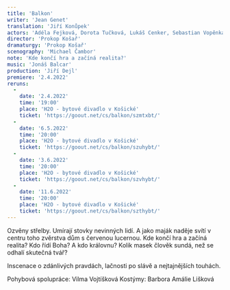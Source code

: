 ```yaml
---
title: 'Balkon'
writer: 'Jean Genet'
translation: 'Jiří Konůpek'
actors: 'Adéla Fejková, Dorota Tučková, Lukáš Cenker, Sebastian Vopěnka, Vilma Vojtíšková, Theresia Anna Hakenová, Daniel Spiess, Matěj Podlešák a Michael Rádl'
director: 'Prokop Košař'
dramaturgy: 'Prokop Košař'
scenography: 'Michael Čambor'
note: 'Kde končí hra a začíná realita?'
music: 'Jonáš Balcar'
production: 'Jiří Dejl'
premiere: '2.4.2022'
reruns:
  -
    date: '2.4.2022'
    time: '19:00'
    place: 'H2O - bytové divadlo v Košické'
    ticket: 'https://goout.net/cs/balkon/szmtxbt/'
  - 
    date: '6.5.2022'
    time: '20:00'
    place: 'H2O - bytové divadlo v Košické'
    ticket: 'https://goout.net/cs/balkon/szuhybt/'
  -  
    date: '3.6.2022'
    time: '20:00'
    place: 'H2O - bytové divadlo v Košické'
    ticket: 'https://goout.net/cs/balkon/szvhybt/'
  -  
    date: '11.6.2022'
    time: '20:00'
    place: 'H2O - bytové divadlo v Košické'
    ticket: 'https://goout.net/cs/balkon/szthybt/'
---    
```

Ozvěny střelby. Umírají stovky nevinných lidí. A jako maják naděje svítí v centru toho zvěrstva dům s červenou lucernou. Kde končí hra a začíná realita? Kdo řídí Boha? A kdo královnu? Kolik masek člověk sundá, než se odhalí skutečná tvář?

Inscenace o zdánlivých pravdách, lačnosti po slávě a nejtajnějších touhách.

Pohybová spolupráce: Vilma Vojtíšková
Kostýmy: Barbora Amálie Lišková
